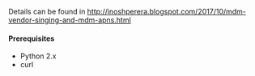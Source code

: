 Details can be found in http://inoshperera.blogspot.com/2017/10/mdm-vendor-singing-and-mdm-apns.html

#### Prerequisites
* Python 2.x
* curl
